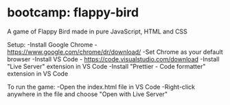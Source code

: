 # bootcamp: flappy-bird
A game of Flappy Bird made in pure JavaScript, HTML and CSS

Setup:
-Install Google Chrome - https://www.google.com/chrome/dr/download/
-Set Chrome as your default browser
-Install VS Code - https://code.visualstudio.com/download
-Install "Live Server" extension in VS Code
-Install "Prettier - Code formatter" extension in VS Code

To run the game: 
-Open the index.html file in VS Code
-Right-click anywhere in the file and choose "Open with Live Server"

